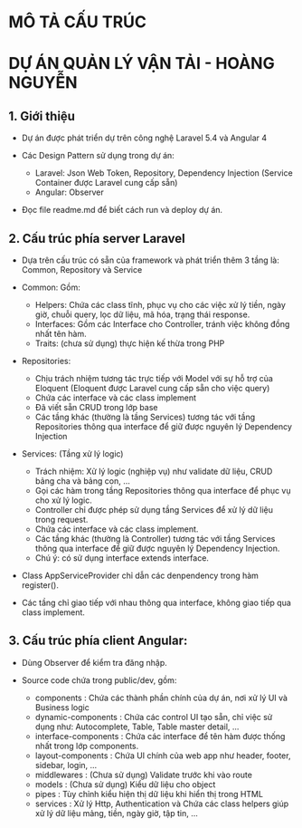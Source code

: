 # MÔ TẢ CẤU TRÚC
# DỰ ÁN QUẢN LÝ VẬN TẢI - HOÀNG NGUYỄN

## 1. Giới thiệu
- Dự án được phát triển dự trên công nghệ Laravel 5.4 và Angular 4
- Các Design Pattern sử dụng trong dự án:
  + Laravel: Json Web Token, Repository, Dependency Injection (Service Container được Laravel cung cấp sẵn)
  + Angular: Observer

- Đọc file readme.md để biết cách run và deploy dự án.

## 2. Cấu trúc phía server Laravel
- Dựa trên cấu trúc có sẵn của framework và phát triển thêm 3 tầng là: Common, Repository và Service

- Common: Gồm:
  + Helpers: Chứa các class tĩnh, phục vụ cho các việc xử lý tiền, ngày giờ, chuỗi query, lọc dữ liệu, mã hóa, trạng thái response.
  + Interfaces: Gồm các Interface cho Controller, tránh việc không đồng nhất tên hàm.
  + Traits: (chưa sử dụng) thực hiện kế thừa trong PHP

- Repositories:
  + Chịu trách nhiệm tương tác trực tiếp với Model với sự hỗ trợ của Eloquent (Eloquent được Laravel cung cấp sẵn cho việc query)
  + Chứa các interface và các class implement
  + Đã viết sẵn CRUD trong lớp base
  + Các tầng khác (thường là tầng Services) tương tác với tầng Repositories thông qua interface để giữ được nguyên lý Dependency Injection

- Services: (Tầng xử lý logic)
  + Trách nhiệm: Xử lý logic (nghiệp vụ) như validate dữ liệu, CRUD bảng cha và bảng con, ... 
  + Gọi các hàm trong tầng Repositories thông qua interface để phục vụ cho xử lý logic.
  + Controller chỉ được phép sử dụng tầng Services để xử lý dữ liệu trong request.
  + Chứa các interface và các class implement.
  + Các tầng khác (thường là Controller) tương tác với tầng Services thông qua interface để giữ được nguyên lý Dependency Injection.
  + Chú ý: có sử dụng interface extends interface.

- Class AppServiceProvider chỉ dẫn các denpendency trong hàm register().
- Các tầng chỉ giao tiếp với nhau thông qua interface, không giao tiếp qua class implement.

## 3. Cấu trúc phía client Angular:
- Dùng Observer để kiểm tra đăng nhập.
- Source code chứa trong public/dev, gồm:

  + components                : Chứa các thành phần chính của dự án, nơi xử lý UI và Business logic
  + dynamic-components        : Chứa các control UI tạo sẵn, chỉ việc sử dụng như: Autocomplete, Table, Table master detail, ...
  + interface-components      : Chứa các interface để tên hàm được thống nhất trong lớp components.
  + layout-components         : Chứa UI chính của web app như header, footer, sidebar, login, ...
  + middlewares               : (Chưa sử dụng) Validate trước khi vào route
  + models                    : (Chưa sử dụng) Kiểu dữ liệu cho object
  + pipes                     : Tùy chỉnh kiểu hiện thị dữ liệu khi hiển thị trong HTML
  + services                  : Xử lý Http, Authentication và Chứa các class helpers giúp xử lý dữ liệu mảng, tiền, ngày giờ, tập tin, ...